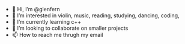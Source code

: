 - 👋 Hi, I’m @glenfern
- 👀 I’m interested in violin, music, reading, studying, dancing, coding, 
- 🌱 I’m currently learning c++
- 💞️ I’m looking to collaborate on smaller projects 
- 📫 How to reach me thrugh my email 

<!---
glenfern/glenfern is a ✨ special ✨ repository because its `README.md` (this file) appears on your GitHub profile.
You can click the Preview link to take a look at your changes.
--->
